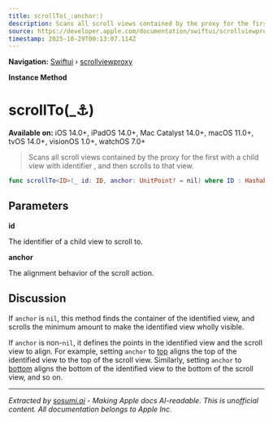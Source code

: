 ```yaml
---
title: scrollTo(_:anchor:)
description: Scans all scroll views contained by the proxy for the first with a child view with identifier , and then scrolls to that view.
source: https://developer.apple.com/documentation/swiftui/scrollviewproxy/scrollto(_:anchor:)
timestamp: 2025-10-29T00:13:07.114Z
---
```


**Navigation:** [Swiftui](/documentation/swiftui) › [scrollviewproxy](/documentation/swiftui/scrollviewproxy)

**Instance Method**

# scrollTo(_:anchor:)

**Available on:** iOS 14.0+, iPadOS 14.0+, Mac Catalyst 14.0+, macOS 11.0+, tvOS 14.0+, visionOS 1.0+, watchOS 7.0+

> Scans all scroll views contained by the proxy for the first with a child view with identifier , and then scrolls to that view.

```swift
func scrollTo<ID>(_ id: ID, anchor: UnitPoint? = nil) where ID : Hashable
```

## Parameters

**id**

The identifier of a child view to scroll to.



**anchor**

The alignment behavior of the scroll action.



## Discussion

If `anchor` is `nil`, this method finds the container of the identified view, and scrolls the minimum amount to make the identified view wholly visible.

If `anchor` is non-`nil`, it defines the points in the identified view and the scroll view to align. For example, setting `anchor` to [top](/documentation/swiftui/unitpoint/top) aligns the top of the identified view to the top of the scroll view. Similarly, setting `anchor` to [bottom](/documentation/swiftui/unitpoint/bottom) aligns the bottom of the identified view to the bottom of the scroll view, and so on.

---

*Extracted by [sosumi.ai](https://sosumi.ai) - Making Apple docs AI-readable.*
*This is unofficial content. All documentation belongs to Apple Inc.*
